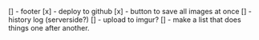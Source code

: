
[] - footer
[x] - deploy to github 
[x] - button to save all images at once
[] - history log (serverside?)
[] - upload to imgur?
[] - make a list that does things one after another. 